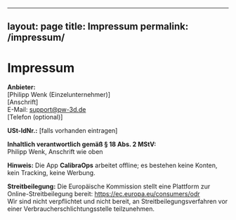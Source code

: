 
---
layout: page
title: Impressum
permalink: /impressum/
---

# Impressum

**Anbieter:**  
[Philipp Wenk (Einzelunternehmer)]  
[Anschrift]  
E-Mail: [support@pw-3d.de](mailto:support@pw-3d.de)  
[Telefon (optional)]

**USt-IdNr.:** [falls vorhanden eintragen]

**Inhaltlich verantwortlich gemäß § 18 Abs. 2 MStV:**  
Philipp Wenk, Anschrift wie oben

**Hinweis:** Die App **CalibraOps** arbeitet offline; es bestehen keine Konten, kein Tracking, keine Werbung.

**Streitbeilegung:** Die Europäische Kommission stellt eine Plattform zur Online-Streitbeilegung bereit: <https://ec.europa.eu/consumers/odr>  
Wir sind nicht verpflichtet und nicht bereit, an Streitbeilegungsverfahren vor einer Verbraucherschlichtungsstelle teilzunehmen.
